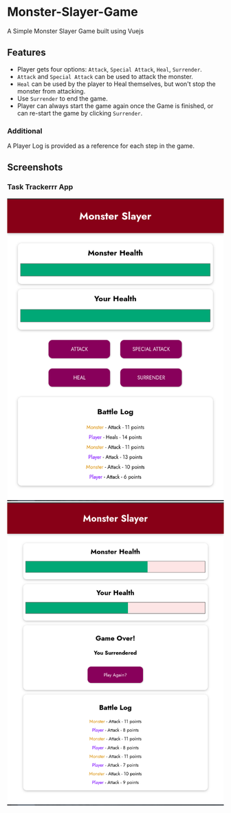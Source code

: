 # Monster-Slayer-Game
A Simple Monster Slayer Game built using Vuejs

## Features
- Player gets four options: `Attack`, `Special Attack`, `Heal`, `Surrender`.
- `Attack` and `Special Attack` can be used to attack the monster.
- `Heal` can be used by the player to Heal themselves, but won't stop the monster from attacking.
- Use `Surrender` to end the game.
- Player can always start the game again once the Game is finished, or can re-start the game by clicking `Surrender`.

### Additional
A Player Log is provided as a reference for each step in the game.


## Screenshots

### Task Trackerrr App
<p align="center">

![Task Trackerrr App](Screenshots/Monster_Slayer_ss1.png)
![Task Trackerrr App](Screenshots/Monster_Slayer_ss2.png)

</p>
